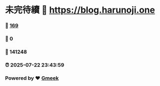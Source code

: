 # 未完待續 :link: https://blog.harunoji.one 
### :page_facing_up: [169](https://blog.harunoji.one/tag.html) 
### :speech_balloon: 0 
### :hibiscus: 141248 
### :alarm_clock: 2025-07-22 23:43:59 
### Powered by :heart: [Gmeek](https://github.com/Meekdai/Gmeek)
